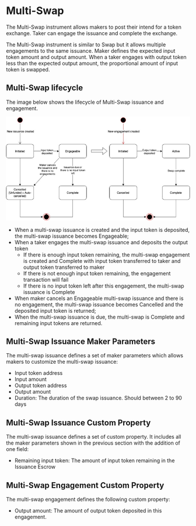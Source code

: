 # Multi-Swap

The Multi-Swap instrument allows makers to post their intend for a token exchange. Taker can engage the issuance and complete the exchange.

The Multi-Swap instrument is similar to Swap but it allows multiple engagements to the same issuance. Maker defines the expected input token amount and output amount. When a taker engages with output token less than the expected output amount, the proportional amount of input token is swapped.

## Multi-Swap lifecycle

The image below shows the lifecycle of Multi-Swap issuance and engagement.

![](../.gitbook/assets/multiswap.jpg)

* When a multi-swap issuance is created and the input token is deposited, the multi-swap issuance becomes Engageable;
* When a taker engages the multi-swap issuance and deposits the output token
  * If there is enough input token remaining, the multi-swap engagement is created and Complete with input token transferred to taker and output token transferred to maker
  * If there is not enough input token remaining, the engagement transaction will fail
  * If there is no input token left after this engagement, the multi-swap issuance is Complete
* When maker cancels an Engageable multi-swap issuance and there is no engagement, the multi-swap issuance becomes Cancelled and the deposited input token is returned;
* When the multi-swap issuance is due, the multi-swap is Complete and remaining input tokens are returned.

## Multi-Swap Issuance Maker Parameters

The multi-swap issuance defines a set of maker parameters which allows makers to customize the multi-swap issuance:

* Input token address
* Input amount
* Output token address
* Output amount
* Duration: The duration of the swap issuance. Should between 2 to 90 days

## Multi-Swap Issuance Custom Property

The multi-swap issuance defines a set of custom property. It includes all the maker parameters shown in the previous section with the addition of one field:

* Remaining input token: The amount of input token remaining in the Issuance Escrow

## Multi-Swap Engagement Custom Property

The multi-swap engagement defines the following custom property:

* Output amount: The amount of output token deposited in this engagement.



